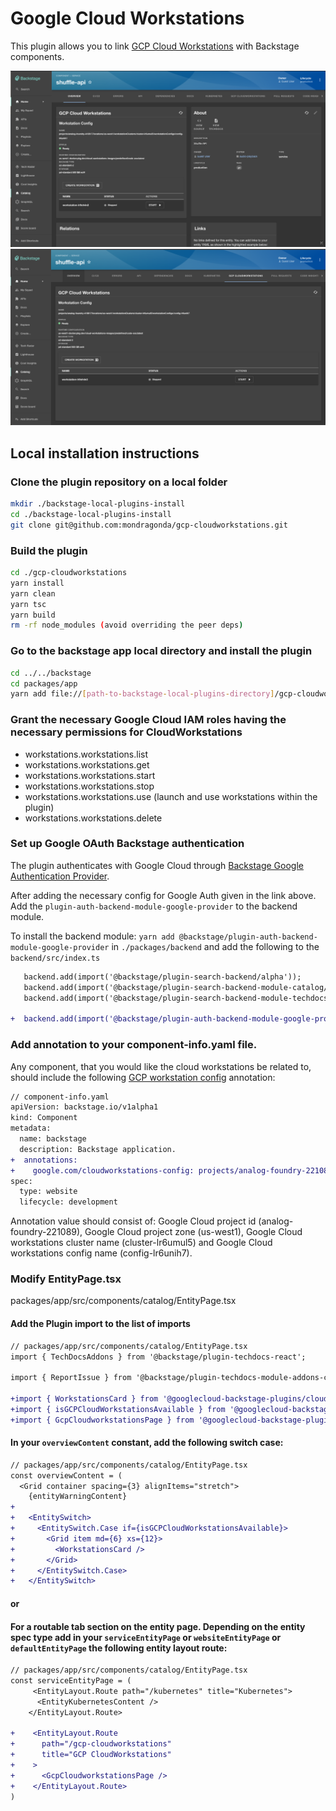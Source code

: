 # Google Cloud Workstations

This plugin allows you to link [GCP Cloud Workstations](https://cloud.google.com/workstations/docs/overview) with Backstage components.

<img src="./docs/gcpworkstations_card.png" width="800">

<img src="./docs/gcpworkstations_page.png" width="800">

## Local installation instructions

### Clone the plugin repository on a local folder

```bash
mkdir ./backstage-local-plugins-install
cd ./backstage-local-plugins-install
git clone git@github.com:mondragonda/gcp-cloudworkstations.git
```

### Build the plugin

```bash
cd ./gcp-cloudworkstations
yarn install
yarn clean
yarn tsc
yarn build
rm -rf node_modules (avoid overriding the peer deps)
```

### Go to the backstage app local directory and install the plugin

```bash
cd ../../backstage
cd packages/app
yarn add file://[path-to-backstage-local-plugins-directory]/gcp-cloudworkstations
```

### Grant the necessary Google Cloud IAM roles having the necessary permissions for CloudWorkstations

- workstations.workstations.list
- workstations.workstations.get
- workstations.workstations.start
- workstations.workstations.stop
- workstations.workstations.use (launch and use workstations within the plugin)
- workstations.workstations.delete

### Set up Google OAuth Backstage authentication

The plugin authenticates with Google Cloud through [Backstage Google Authentication Provider](https://backstage.io/docs/auth/google/provider).

After adding the necessary config for Google Auth given in the link above. Add the 
`plugin-auth-backend-module-google-provider` to the backend module.

To install the backend module: `yarn add @backstage/plugin-auth-backend-module-google-provider` in `./packages/backend`
and add the following to the `backend/src/index.ts`

```diff
   backend.add(import('@backstage/plugin-search-backend/alpha'));
   backend.add(import('@backstage/plugin-search-backend-module-catalog/alpha'));
   backend.add(import('@backstage/plugin-search-backend-module-techdocs/alpha'));

+  backend.add(import('@backstage/plugin-auth-backend-module-google-provider'));
```



### Add annotation to your component-info.yaml file.

Any component, that you would like the cloud workstations be related to, should include the following [GCP workstation config](https://cloud.google.com/workstations/docs/quickstart-set-up-workstations-console) annotation:

```diff
// component-info.yaml
apiVersion: backstage.io/v1alpha1
kind: Component
metadata:
  name: backstage
  description: Backstage application.
+  annotations:
+    google.com/cloudworkstations-config: projects/analog-foundry-221089/locations/us-west1/workstationClusters/cluster-lr6umul5/workstationConfigs/config-lr6unih7
spec:
  type: website
  lifecycle: development
```

Annotation value should consist of: Google Cloud project id (analog-foundry-221089), Google Cloud project zone (us-west1), Google Cloud workstations cluster name (cluster-lr6umul5) and Google Cloud workstations config name (config-lr6unih7).

### Modify EntityPage.tsx

packages/app/src/components/catalog/EntityPage.tsx

#### Add the Plugin import to the list of imports

```diff
// packages/app/src/components/catalog/EntityPage.tsx
import { TechDocsAddons } from '@backstage/plugin-techdocs-react';

import { ReportIssue } from '@backstage/plugin-techdocs-module-addons-contrib';

+import { WorkstationsCard } from '@googlecloud-backstage-plugins/cloudworkstations';
+import { isGCPCloudWorkstationsAvailable } from '@googlecloud-backstage-plugins/cloudworkstations';
+import { GcpCloudworkstationsPage } from '@googlecloud-backstage-plugins/cloudworkstations';
```

#### In your `overviewContent` constant, add the following switch case:

```diff
// packages/app/src/components/catalog/EntityPage.tsx
const overviewContent = (
  <Grid container spacing={3} alignItems="stretch">
    {entityWarningContent}
+
+   <EntitySwitch>
+     <EntitySwitch.Case if={isGCPCloudWorkstationsAvailable}>
+       <Grid item md={6} xs={12}>
+         <WorkstationsCard />
+       </Grid>
+     </EntitySwitch.Case>
+   </EntitySwitch>
```

#### or

#### For a routable tab section on the entity page. Depending on the entity spec type add in your `serviceEntityPage` or `websiteEntityPage` or `defaultEntityPage` the following entity layout route:

```diff
// packages/app/src/components/catalog/EntityPage.tsx
const serviceEntityPage = (
     <EntityLayout.Route path="/kubernetes" title="Kubernetes">
      <EntityKubernetesContent />
    </EntityLayout.Route>

+    <EntityLayout.Route
+      path="/gcp-cloudworkstations"
+      title="GCP CloudWorkstations"
+    >
+      <GcpCloudworkstationsPage />
+    </EntityLayout.Route>
)
```
